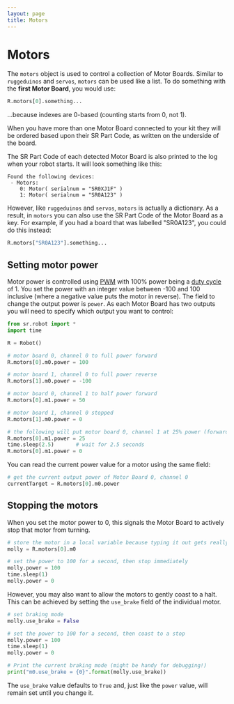 ```yaml
---
layout: page
title: Motors
---
```


Motors
======

The `motors` object is used to control a collection of Motor Boards.
Similar to `ruggeduinos` and `servos`, `motors` can be used like a list.
To do something with the **first Motor Board**, you would use:

~~~~~ python
R.motors[0].something...
~~~~~

...because indexes are 0-based (counting starts from 0, not 1).

When you have more than one Motor Board connected to your kit they will be ordered based upon their SR Part Code, as written on the underside of the board.

The SR Part Code of each detected Motor Board is also printed to the log when your robot starts.
It will look something like this:

~~~~~ not-code
Found the following devices:
 - Motors:
    0: Motor( serialnum = "SR0XJ1F" )
    1: Motor( serialnum = "SR0A123" )
~~~~~


However, like `ruggeduinos` and `servos`, `motors` is actually a dictionary.
As a result, in `motors` you can also use the SR Part Code of the Motor Board as a key.
For example, if you had a board that was labelled "SR0A123",
you could do this instead:

~~~~~ python
R.motors["SR0A123"].something...
~~~~~

Setting motor power
-------------------

Motor power is controlled using [PWM](http://en.wikipedia.org/wiki/Pulse-width_modulation) with 100% power being a [duty cycle](http://en.wikipedia.org/wiki/Duty_cycle) of 1. You set the power with an integer value between -100 and 100 inclusive (where a negative value puts the motor in reverse). The field to change the output power is `power`. As each Motor Board has two outputs you will need to specify which output you want to control:

~~~~~ python
from sr.robot import *
import time

R = Robot()

# motor board 0, channel 0 to full power forward
R.motors[0].m0.power = 100

# motor board 1, channel 0 to full power reverse
R.motors[1].m0.power = -100

# motor board 0, channel 1 to half power forward
R.motors[0].m1.power = 50

# motor board 1, channel 0 stopped
R.motors[1].m0.power = 0

# the following will put motor board 0, channel 1 at 25% power (forwards) for 2.5 seconds:
R.motors[0].m1.power = 25
time.sleep(2.5)       # wait for 2.5 seconds
R.motors[0].m1.power = 0
~~~~~

You can read the current power value for a motor using the same field:

~~~~~ python
# get the current output power of Motor Board 0, channel 0
currentTarget = R.motors[0].m0.power
~~~~~

Stopping the motors
-------------------

When you set the motor power to 0, this signals the Motor Board to actively stop that motor from turning.

~~~~~ python
# store the motor in a local variable because typing it out gets really boring
molly = R.motors[0].m0

# set the power to 100 for a second, then stop immediately
molly.power = 100
time.sleep(1)
molly.power = 0
~~~~~

However, you may also want to allow the motors to gently coast to a halt.
This can be achieved by setting the `use_brake` field of the individual motor.

~~~~~ python
# set braking mode
molly.use_brake = False

# set the power to 100 for a second, then coast to a stop
molly.power = 100
time.sleep(1)
molly.power = 0

# Print the current braking mode (might be handy for debugging!)
print("m0.use_brake = {0}".format(molly.use_brake))
~~~~~

The `use_brake` value defaults to `True` and, just like the `power` value,
will remain set until you change it.
